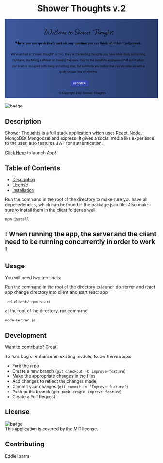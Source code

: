 <h1 align="center">Shower Thoughts v.2</h1>

![pic](showerthoughts.png)
  
![badge](https://img.shields.io/badge/license-MIT-brightgreen)<br />
## Description

Shower Thoughts is a full stack application which uses React, Node, MongoDB( Mongoose) and express.
It gives a social media like experience to the user, also features JWT for authentication.

[Click Here](https://shower-thoughts-v2.herokuapp.com) to launch App!

## Table of Contents
- [Description](#description)
- [License](#license)
- [Installation](#Installation)

Run the command in the root of the directory to make sure you have all depenedencies, which can be found in the package.json file. Also make sure to install them in the client folder as well. 


```
npm install 
```
## ! When running the app, the server and the client need to be running concurrently in order to work !
## Usage
You will need two terminals: 

Run the command in the root of the directory to launch db server and react app
change directory into client and start react app
```
 cd client/ npm start
```
at the root of the directory, run command
```
node server.js
```
## Development
Want to contribute? Great!

To fix a bug or enhance an existing module, follow these steps:

- Fork the repo
- Create a new branch (`git checkout -b improve-feature`)
- Make the appropriate changes in the files
- Add changes to reflect the changes made
- Commit your changes (`git commit -m 'Improve feature'`)
- Push to the branch (`git push origin improve-feature`)
- Create a Pull Request 


## License
![badge](https://img.shields.io/badge/license-MIT-brightgreen)
<br />
This application is covered by the MIT license. 
## Contributing
Eddie Ibarra
<br />